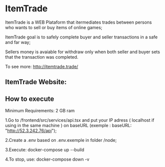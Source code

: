 # ItemTrade

ItemTrade is a WEB Plataform that itermediates trades between persons who wants to sell or buy items of online games;

ItemTrade goal is to safely complete buyer and seller transactions in a safe and far way;

Sellers money is avaiable for withdraw only when both seller and buyer sets that the transaction was completed.

To see more: http://itemtrade.trade/

## ItemTrade Website:



## How to execute

Minimum Requirements: 2 GB ram

1.Go to /frontend/src/services/api.tsx and put your IP adress ( localhost if using in the same machine ) on baseURL (exemple : baseURL: "http://52.3.242.76/api");

2.Create a .env based on .env.exemple in folder /node;

3.Execute: docker-compose up --build

4.To stop, use: docker-compose down -v
